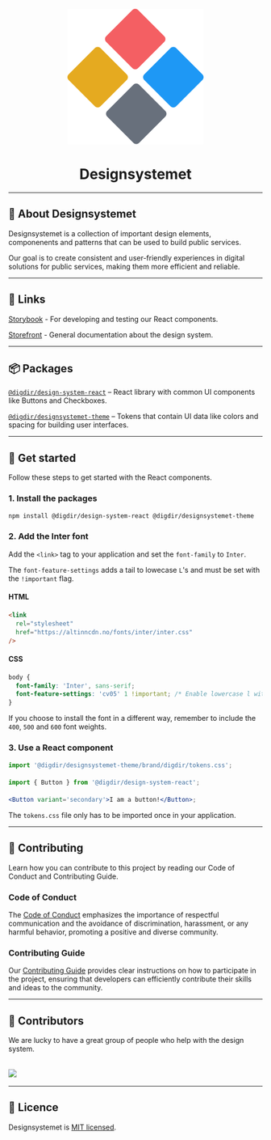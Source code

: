 <br>
<div align="center">
    <img alt="Designsystemet logo" src="assets/img/logo.svg">
</div>

<h1 align="center">
    Designsystemet
</h1>

<div align="center">

---

</div>

## 📖 About Designsystemet

Designsystemet is a collection of important design elements, componenents and patterns that can be used to build public services.

Our goal is to create consistent and user-friendly experiences in digital solutions for public services, making them more efficient and reliable.

---

## 🔗 Links

[Storybook](https://storybook.designsystemet.no/) - For developing and testing our React components.

[Storefront](https://designsystemet.no/) - General documentation about the design system.

---

## 📦 Packages

[`@digdir/design-system-react`](https://www.npmjs.com/package/@digdir/design-system-react) – React library with common UI components like Buttons and Checkboxes.

[`@digdir/designsystemet-theme`](https://www.npmjs.com/package/@digdir/designsystemet-theme) – Tokens that contain UI data like colors and spacing for building user interfaces.

---

## 🚀 Get started

Follow these steps to get started with the React components.

### 1. Install the packages

```
npm install @digdir/design-system-react @digdir/designsystemet-theme
```

### 2. Add the Inter font

Add the `<link>` tag to your application and set the `font-family` to `Inter`.

The `font-feature-settings` adds a tail to lowecase `L`'s and must be set with the `!important` flag.

#### HTML

```html
<link
  rel="stylesheet"
  href="https://altinncdn.no/fonts/inter/inter.css"
/>
```

#### CSS

```css
body {
  font-family: 'Inter', sans-serif;
  font-feature-settings: 'cv05' 1 !important; /* Enable lowercase l with tail */
}
```

If you choose to install the font in a different way, remember to include the `400`, `500` and `600` font weights.

### 3. Use a React component

```jsx
import '@digdir/designsystemet-theme/brand/digdir/tokens.css';

import { Button } from '@digdir/design-system-react';

<Button variant='secondary'>I am a button!</Button>;
```

The `tokens.css` file only has to be imported once in your application.

---

## 🫶 Contributing

Learn how you can contribute to this project by reading our Code of Conduct and Contributing Guide.

### Code of Conduct

The [Code of Conduct](./CODE_OF_CONDUCT.md) emphasizes the importance of respectful communication and the avoidance of discrimination, harassment, or any harmful behavior, promoting a positive and diverse community.

### Contributing Guide

Our [Contributing Guide](./CONTRIBUTING.md) provides clear instructions on how to participate in the project, ensuring that developers can efficiently contribute their skills and ideas to the community.

---

## 💪 Contributors

We are lucky to have a great group of people who help with the design system.

<a style="margin-top: 32px; display: block;" href="https://github.com/digdir/designsystemet/graphs/contributors">
  <img src="https://contrib.rocks/image?repo=digdir/designsystem" />
</a>

---

## 📃 Licence

Designsystemet is [MIT licensed](./LICENSE).
